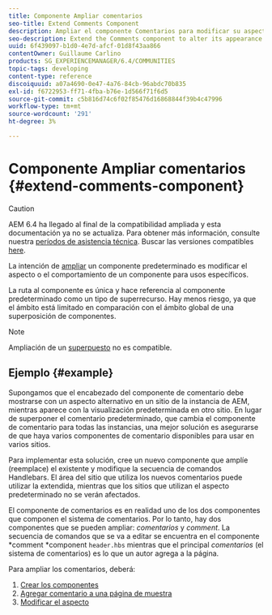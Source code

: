 ```yaml
---
title: Componente Ampliar comentarios
seo-title: Extend Comments Component
description: Ampliar el componente Comentarios para modificar su aspecto o comportamiento para usos específicos
seo-description: Extend the Comments component to alter its appearance or behavior for specific uses
uuid: 6f439097-b1d0-4e7d-afcf-01d8f43aa866
contentOwner: Guillaume Carlino
products: SG_EXPERIENCEMANAGER/6.4/COMMUNITIES
topic-tags: developing
content-type: reference
discoiquuid: a07a4690-0e47-4a76-84cb-96abdc70b835
exl-id: f6722953-ff71-4fba-b76e-1d566f71f6d5
source-git-commit: c5b816d74c6f02f85476d16868844f39b4c47996
workflow-type: tm+mt
source-wordcount: '291'
ht-degree: 3%

---
```


# Componente Ampliar comentarios {#extend-comments-component}

>[!CAUTION]
>
>AEM 6.4 ha llegado al final de la compatibilidad ampliada y esta documentación ya no se actualiza. Para obtener más información, consulte nuestra [períodos de asistencia técnica](https://helpx.adobe.com/es/support/programs/eol-matrix.html). Buscar las versiones compatibles [here](https://experienceleague.adobe.com/docs/).

La intención de [ampliar](client-customize.md#extensions) un componente predeterminado es modificar el aspecto o el comportamiento de un componente para usos específicos.

La ruta al componente es única y hace referencia al componente predeterminado como un tipo de superrecurso. Hay menos riesgo, ya que el ámbito está limitado en comparación con el ámbito global de una superposición de componentes.

>[!NOTE]
>
>Ampliación de un [superpuesto](client-customize.md#overlays) no es compatible.

## Ejemplo {#example}

Supongamos que el encabezado del componente de comentario debe mostrarse con un aspecto alternativo en un sitio de la instancia de AEM, mientras aparece con la visualización predeterminada en otro sitio. En lugar de superponer el comentario predeterminado, que cambia el componente de comentario para todas las instancias, una mejor solución es asegurarse de que haya varios componentes de comentario disponibles para usar en varios sitios.

Para implementar esta solución, cree un nuevo componente que amplíe (reemplace) el existente y modifique la secuencia de comandos Handlebars. El área del sitio que utiliza los nuevos comentarios puede utilizar la extendida, mientras que los sitios que utilizan el aspecto predeterminado no se verán afectados.

El componente de comentarios es en realidad uno de los dos componentes que componen el sistema de comentarios. Por lo tanto, hay dos componentes que se pueden ampliar: *comentarios* y *comment*. La secuencia de comandos que se va a editar se encuentra en el componente *comment *component `header.hbs` mientras que el principal *comentarios* (el sistema de comentarios) es lo que un autor agrega a la página.

Para ampliar los comentarios, deberá:

1. [Crear los componentes](extend-create-components.md)
1. [Agregar comentario a una página de muestra](extend-sample-page.md)
1. [Modificar el aspecto](extend-alter-appearance.md)
